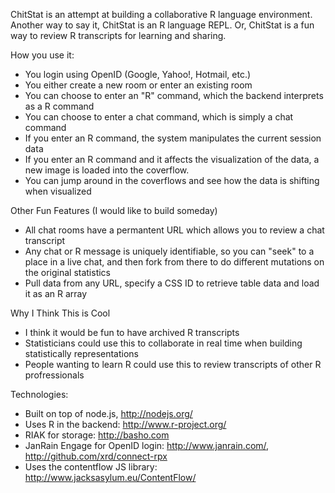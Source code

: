 ChitStat is an attempt at building a collaborative R language environment.  Another way to say it, ChitStat is an R language REPL.  Or, ChitStat is a fun way to review R transcripts for learning and sharing.

How you use it:

* You login using OpenID (Google, Yahoo!, Hotmail, etc.)
* You either create a new room or enter an existing room
* You can choose to enter an "R" command, which the backend interprets as a R command
* You can choose to enter a chat command, which is simply a chat command
* If you enter an R command, the system manipulates the current session data
* If you enter an R command and it affects the visualization of the data, a new image is loaded into the coverflow.
* You can jump around in the coverflows and see how the data is shifting when visualized

Other Fun Features (I would like to build someday)

* All chat rooms have a permantent URL which allows you to review a chat transcript
* Any chat or R message is uniquely identifiable, so you can "seek" to a place in a live chat, and then fork from there to do different mutations on the original statistics
* Pull data from any URL, specify a CSS ID to retrieve table data and load it as an R array

Why I Think This is Cool

* I think it would be fun to have archived R transcripts
* Statisticians could use this to collaborate in real time when building statistically representations
* People wanting to learn R could use this to review transcripts of other R profressionals

Technologies:

* Built on top of node.js, http://nodejs.org/
* Uses R in the backend: http://www.r-project.org/
* RIAK for storage: http://basho.com
* JanRain Engage for OpenID login:  http://www.janrain.com/, http://github.com/xrd/connect-rpx
* Uses the contentflow JS library:  http://www.jacksasylum.eu/ContentFlow/

